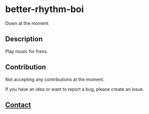 # better-rhythm-boi

Down at the moment

## **Description**

Play music for frens.

## **Contribution**
 
Not accepting any contributions at the moment.

If you have an idea or want to report a bug, please create an issue.

## **[Contact](https://coleb.io/contact)**
